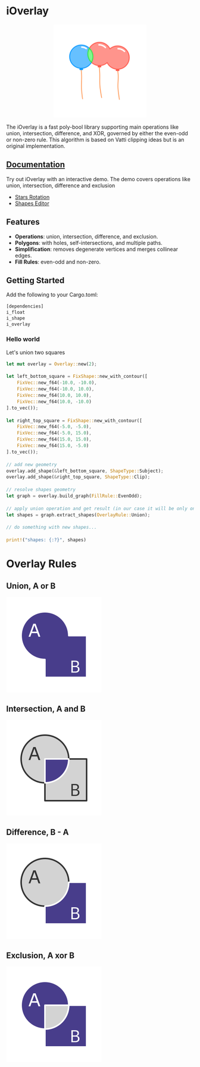 # iOverlay

<p align="center">

<img src="Readme/balloons.svg" width="250"/>
</p>

The iOverlay is a fast poly-bool library supporting main operations like union, intersection, difference, and XOR, governed by either the even-odd or non-zero rule. This algorithm is based on Vatti clipping ideas but is an original implementation.


## [Documentation](https://ishape-rust.github.io/iShape-js/overlay/stars_demo.html)
Try out iOverlay with an interactive demo. The demo covers operations like union, intersection, difference and exclusion

- [Stars Rotation](https://ishape-rust.github.io/iShape-js/overlay/stars_demo.html)
- [Shapes Editor](https://ishape-rust.github.io/iShape-js/overlay/shapes_editor.html)



## Features

- **Operations**: union, intersection, difference, and exclusion.
- **Polygons**: with holes, self-intersections, and multiple paths.
- **Simplification**: removes degenerate vertices and merges collinear edges.
- **Fill Rules**: even-odd and non-zero.

## Getting Started

Add the following to your Cargo.toml:
```
[dependencies]
i_float
i_shape
i_overlay
```

### Hello world

Let's union two squares
```rust
let mut overlay = Overlay::new(2);

let left_bottom_square = FixShape::new_with_contour([
    FixVec::new_f64(-10.0, -10.0),
    FixVec::new_f64(-10.0, 10.0),
    FixVec::new_f64(10.0, 10.0),
    FixVec::new_f64(10.0, -10.0)
].to_vec());

let right_top_square = FixShape::new_with_contour([
    FixVec::new_f64(-5.0, -5.0),
    FixVec::new_f64(-5.0, 15.0),
    FixVec::new_f64(15.0, 15.0),
    FixVec::new_f64(15.0, -5.0)
].to_vec());

// add new geometry
overlay.add_shape(&left_bottom_square, ShapeType::Subject);
overlay.add_shape(&right_top_square, ShapeType::Clip);

// resolve shapes geometry
let graph = overlay.build_graph(FillRule::EvenOdd);

// apply union operation and get result (in our case it will be only one element)
let shapes = graph.extract_shapes(OverlayRule::Union);

// do something with new shapes...

print!("shapes: {:?}", shapes)
```

# Overlay Rules

## Union, A or B
![Union](Readme/union.svg)

## Intersection, A and B
![Intersection](Readme/intersection.svg)

## Difference, B - A
![Difference](Readme/difference.svg)

## Exclusion, A xor B
![Exclusion](Readme/exclusion.svg)
